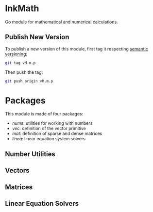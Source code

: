 # InkMath

Go module for mathematical and numerical calculations.

## Publish New Version

To publish a new version of this module, first tag it respecting [semantic versioning](https://semver.org/):

```bash
git tag vM.m.p
```

Then push the tag:

```bash
git push origin vM.m.p
```

# Packages

This module is made of four packages:

- _nums_: utilities for working with numbers
- _vec_: definition of the vector primitive
- _mat_: definition of sparse and dense matrices
- _lineq_: linear equation system solvers

## Number Utilities

## Vectors

## Matrices

## Linear Equation Solvers
